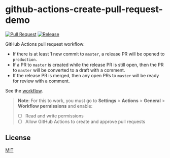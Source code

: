 # github-actions-create-pull-request-demo

[![Pull Request](https://github.com/remarkablemark/github-actions-pull-request-workflow/actions/workflows/pull-request.yml/badge.svg)](https://github.com/remarkablemark/github-actions-pull-request-workflow/actions/workflows/pull-request.yml)
[![Release](https://github.com/remarkablemark/github-actions-pull-request-workflow/actions/workflows/release.yml/badge.svg)](https://github.com/remarkablemark/github-actions-pull-request-workflow/actions/workflows/release.yml)

GitHub Actions pull request workflow:

- If there is at least 1 new commit to `master`, a release PR will be opened to `production`.
- If a PR to `master` is created while the release PR is still open, then the PR to `master` will be converted to a draft with a comment.
- If the release PR is merged, then any open PRs to `master` will be ready for review with a comment.

See the [workflow](.github/workflows/pull-request.yml).

> **Note**: For this to work, you must go to **Settings** > **Actions** > **General** > **Workflow permissions** and enable:
>
> - [ ] Read and write permissions
> - [ ] Allow GitHub Actions to create and approve pull requests

## License

[MIT](LICENSE)
